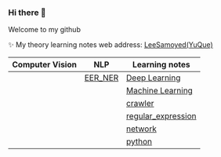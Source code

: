 ### Hi there 👋

Welcome to my github

✨ My theory learning notes web address:  [LeeSamoyed(YuQue)](https://www.yuque.com/leesamoyed)

<!--
**LeeSamoyed/LeeSamoyed** is a ✨ _special_ ✨ repository because its `README.md` (this file) appears on your GitHub profile.

Here are some ideas to get you started:

- 🔭 I’m currently working on ...
- 🌱 I’m currently learning ...
- 👯 I’m looking to collaborate on ...
- 🤔 I’m looking for help with ...
- 💬 Ask me about ...
- 📫 How to reach me: ...
- 😄 Pronouns: ...
- ⚡ Fun fact: ...
-->


| Computer Vision | NLP | Learning notes |
|  ----  | ----  | ---- |
|   | [EER_NER](https://github.com/LeeSamoyed/NLP_EER_NER) | [Deep Learning](https://github.com/LeeSamoyed/python_deep_learning_notes) |
|   |                                                      | [Machine Learning](https://github.com/LeeSamoyed/python_machine_learning_notes) |
|   |                                                      | [crawler](https://github.com/LeeSamoyed/python_crawler_learning_notes) |
|   |                                                      | [regular_expression](https://github.com/LeeSamoyed/python_regular_expression_learning_notes) |
|   |                                                      | [network](https://github.com/LeeSamoyed/python_network_learning_notes/settings) |
|   |                                                      |  [python](https://github.com/LeeSamoyed/python_basis_learning_notes) |
